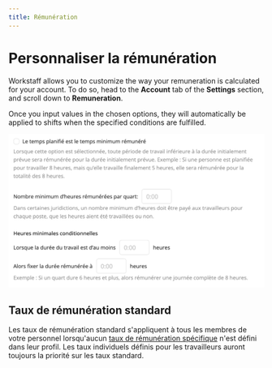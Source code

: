 ```yaml
---
title: Rémunération
---
```


# Personnaliser la rémunération

Workstaff allows you to customize the way your remuneration is calculated for your account. To do so, head to the **Account** tab of the **Settings** section, and scroll down to **Remuneration**.

Once you input values in the chosen options, they will automatically be applied to shifts when the specified conditions are fulfilled.

![Rémunération](Images/paramètre-rémunération.png)

## Taux de rémunération standard

Les taux de rémunération standard s'appliquent à tous les membres de votre personnel lorsqu'aucun [taux de rémunération spécifique](../staff/rate-per-skill.md) n'est défini dans leur profil. Les taux individuels définis pour les travailleurs auront toujours la priorité sur les taux standard.